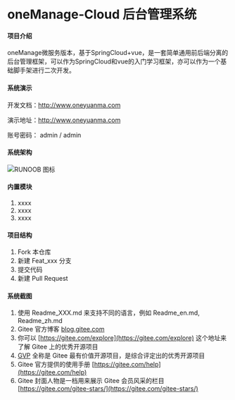 # oneManage-Cloud 后台管理系统

#### 项目介绍
oneManage微服务版本，基于SpringCloud+vue，是一套简单通用前后端分离的后台管理框架，可以作为SpringCloud和vue的入门学习框架，亦可以作为一个基础脚手架进行二次开发。

#### 系统演示

开发文档：http://www.oneyuanma.com

演示地址：http://www.oneyuanma.com

账号密码： admin / admin


#### 系统架构

![RUNOOB 图标](https://bj.bcebos.com/v1/oym-img/oneManage/oneManage架构图.jpg "oneManage-Cloud总体架构图")

#### 内置模块

1.  xxxx
2.  xxxx
3.  xxxx

#### 项目结构

1.  Fork 本仓库
2.  新建 Feat_xxx 分支
3.  提交代码
4.  新建 Pull Request


#### 系统截图

1.  使用 Readme\_XXX.md 来支持不同的语言，例如 Readme\_en.md, Readme\_zh.md
2.  Gitee 官方博客 [blog.gitee.com](https://blog.gitee.com)
3.  你可以 [https://gitee.com/explore](https://gitee.com/explore) 这个地址来了解 Gitee 上的优秀开源项目
4.  [GVP](https://gitee.com/gvp) 全称是 Gitee 最有价值开源项目，是综合评定出的优秀开源项目
5.  Gitee 官方提供的使用手册 [https://gitee.com/help](https://gitee.com/help)
6.  Gitee 封面人物是一档用来展示 Gitee 会员风采的栏目 [https://gitee.com/gitee-stars/](https://gitee.com/gitee-stars/)

